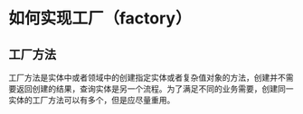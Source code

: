 # 如何实现工厂（factory）

## 工厂方法

工厂方法是实体中或者领域中的创建指定实体或者复杂值对象的方法，创建并不需要返回创建的结果，查询实体是另一个流程。为了满足不同的业务需要，创建同一实体的工厂方法可以有多个，但是应尽量重用。


